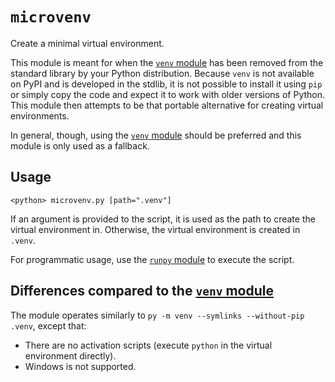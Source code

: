 # `microvenv`

Create a minimal virtual environment.

This module is meant for when the [`venv` module](https://docs.python.org/3/library/venv.html#module-venv) has been removed from the standard library by your Python distribution. Because `venv` is not available on PyPI and is developed in the stdlib, it is not possible to install it using `pip` or simply copy the code and expect it to work with older versions of Python. This module then attempts to be that portable alternative for creating virtual environments.

In general, though, using the [`venv` module](https://docs.python.org/3/library/venv.html#module-venv) should be preferred and this module is only used as a fallback.


## Usage

```
<python> microvenv.py [path=".venv"]
```

If an argument is provided to the script, it is used as the path to create the virtual environment in. Otherwise, the virtual environment is created in `.venv`.

For programmatic usage, use the [`runpy` module](https://docs.python.org/3/library/runpy.html#module-runpy) to execute the script.

## Differences compared to the [`venv` module](https://docs.python.org/3/library/venv.html#module-venv)

The module operates similarly to `py -m venv --symlinks --without-pip .venv`,
except that:

- There are no activation scripts (execute `python` in the virtual environment directly).
- Windows is not supported.
